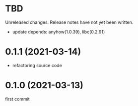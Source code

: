 TBD
===
Unreleased changes. Release notes have not yet been written.

* update depends: anyhow(1.0.39), libc(0.2.91)

0.1.1 (2021-03-14)
=====

* refactoring source code

0.1.0 (2021-03-13)
=====

first commit

